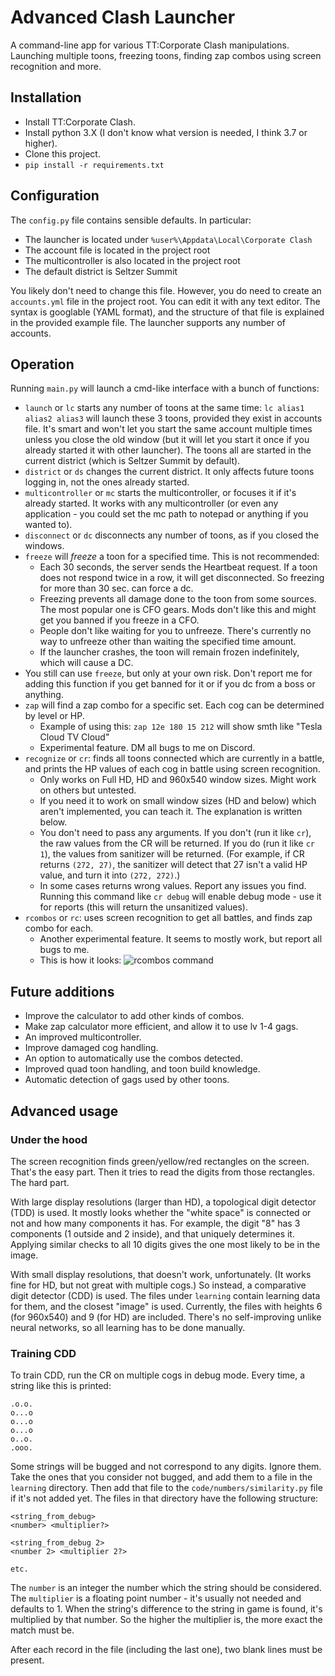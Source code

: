 # Advanced Clash Launcher
A command-line app for various TT:Corporate Clash manipulations.
Launching multiple toons, freezing toons, finding zap combos using screen recognition and more. 

## Installation
* Install TT:Corporate Clash.
* Install python 3.X (I don't know what version is needed, I think 3.7 or higher).
* Clone this project.
* ``pip install -r requirements.txt``

## Configuration
The `config.py` file contains sensible defaults. In particular:
* The launcher is located under `%user%\Appdata\Local\Corporate Clash`
* The account file is located in the project root
* The multicontroller is also located in the project root
* The default district is Seltzer Summit

You likely don't need to change this file.
However, you do need to create an `accounts.yml` file in the project root.
You can edit it with any text editor. The syntax is googlable (YAML format), and
the structure of that file is explained in the provided example file.
The launcher supports any number of accounts.

## Operation
Running `main.py` will launch a cmd-like interface with a bunch of functions:
* `launch` or `lc` starts any number of toons at the same time: `lc alias1 alias2 alias3`
will launch these 3 toons, provided they exist in accounts file. It's smart and won't
let you start the same account multiple times unless you close the old window
(but it will let you start it once if you already started it with other launcher).
The toons all are started in the current district (which is Seltzer Summit by default).
* `district` or `ds` changes the current district. It only affects future toons logging in,
not the ones already started.
* `multicontroller` or `mc` starts the multicontroller, or focuses it if it's already started.
It works with any multicontroller (or even any application - you could set the mc path to notepad
or anything if you wanted to).
* `disconnect` or `dc` disconnects any number of toons, as if you closed the windows.
* `freeze` will *freeze* a toon for a specified time. This is not recommended:
  * Each 30 seconds, the server sends the Heartbeat request. If a toon does not respond
  twice in a row, it will get disconnected. So freezing for more than 30 sec. can
  force a dc.
  * Freezing prevents all damage done to the toon from some sources. The most popular one
  is CFO gears. Mods don't like this and might get you banned if you freeze in a CFO.
  * People don't like waiting for you to unfreeze. There's currently no way to unfreeze other
  than waiting the specified time amount.
  * If the launcher crashes, the toon will remain frozen indefinitely, which will cause a DC.
* You still can use `freeze`, but only at your own risk. Don't report me for adding this
function if you get banned for it or if you dc from a boss or anything.
* `zap` will find a zap combo for a specific set. Each cog can be determined by level or HP.
  * Example of using this: `zap 12e 180 15 212` will show smth like "Tesla Cloud TV Cloud"
  * Experimental feature. DM all bugs to me on Discord.
* `recognize` or `cr`: finds all toons connected which are currently in a battle, and prints
the HP values of each cog in battle using screen recognition.
  * Only works on Full HD, HD and 960x540 window sizes. Might work on others but untested.
  * If you need it to work on small window sizes (HD and below) which aren't implemented,
  you can teach it. The explanation is written below.
  * You don't need to pass any arguments. If you don't (run it like `cr`),
  the raw values from the CR will be returned. If you do (run it like `cr 1`),
  the values from sanitizer will be returned. (For example, if CR returns `(272, 27)`,
  the sanitizer will detect that 27 isn't a valid HP value, and turn it into `(272, 272)`.)
  * In some cases returns wrong values. Report any issues you find.
  Running this command like `cr debug` will enable debug mode - use it for reports
  (this will return the unsanitized values).
* `rcombos` or `rc`: uses screen recognition to get all battles, and finds zap combo for each.
  * Another experimental feature. It seems to mostly work, but report all bugs to me.
  * This is how it looks:
  ![rcombos command](https://media.discordapp.net/attachments/839954064980836382/910484196206739476/unknown.png)

## Future additions
* Improve the calculator to add other kinds of combos.
* Make zap calculator more efficient, and allow it to use lv 1-4 gags.
* An improved multicontroller.
* Improve damaged cog handling.
* An option to automatically use the combos detected.
* Improved quad toon handling, and toon build knowledge.
* Automatic detection of gags used by other toons.

## Advanced usage
### Under the hood
The screen recognition finds green/yellow/red rectangles on the screen. That's the easy part.
Then it tries to read the digits from those rectangles. The hard part.

With large display resolutions (larger than HD), a topological digit detector (TDD) is used.
It mostly looks whether the "white space" is connected or not and how many components it has.
For example, the digit "8" has 3 components (1 outside and 2 inside), and that uniquely determines it.
Applying similar checks to all 10 digits gives the one most likely to be in the image.

With small display resolutions, that doesn't work, unfortunately. (It works fine for HD, but
not great with multiple cogs.) So instead, a comparative digit detector (CDD) is used.
The files under `learning` contain learning data for them, and the closest "image" is used.
Currently, the files with heights 6 (for 960x540) and 9 (for HD) are included.
There's no self-improving unlike neural networks, so all learning has to be done manually.

### Training CDD
To train CDD, run the CR on multiple cogs in debug mode. Every time, a string like this 
is printed:
```
.o.o.
o...o
o...o
o...o
o..o.
.ooo.
```
Some strings will be bugged and not correspond to any digits. Ignore them. Take the ones
that you consider not bugged, and add them to a file in the `learning` directory.
Then add that file to the `code/numbers/similarity.py` file if it's not added yet.
The files in that directory have the following structure:
```
<string_from_debug>
<number> <multiplier?>

<string_from_debug 2>
<number 2> <multiplier 2?>

etc.
```
The `number` is an integer the number which the string should be considered.
The `multiplier` is a floating point number - it's usually not needed and defaults to 1.
When the string's difference to the string in game is found, it's multiplied by that number.
So the higher the multiplier is, the more exact the match must be.

After each record in the file (including the last one), two blank lines must be present.